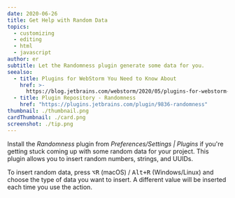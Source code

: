 ```yaml
---
date: 2020-06-26
title: Get Help with Random Data
topics:
  - customizing
  - editing
  - html
  - javascript
author: er
subtitle: Let the Randomness plugin generate some data for you.
seealso:
  - title: Plugins for WebStorm You Need to Know About
    href: >-
      https://blog.jetbrains.com/webstorm/2020/05/plugins-for-webstorm-you-need-to-know-about
  - title: Plugin Repository - Randomness
    href: "https://plugins.jetbrains.com/plugin/9836-randomness"
thumbnail: ./thumbnail.png
cardThumbnail: ./card.png
screenshot: ./tip.png
---
```


Install the _Randomness_ plugin from _Preferences/Settings | Plugins_ if you're getting stuck coming up with some random data for your project. This plugin allows you to insert random numbers, strings, and UUIDs.

To insert random data, press <kbd>⌥R</kbd> (macOS) / <kbd>Alt+R</kbd> (Windows/Linux) and choose the type of data you want to insert. A different value will be inserted each time you use the action.
